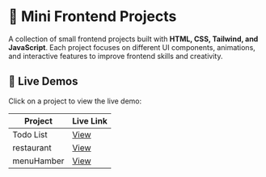 # 🎨 Mini Frontend Projects

A collection of small frontend projects built with **HTML, CSS, Tailwind, and JavaScript**. Each project focuses on different UI components, animations, and interactive features to improve frontend skills and creativity.

## 🔗 Live Demos  
Click on a project to view the live demo:  

| Project | Live Link |
|---------|----------|
| Todo List | [View](https://snoou.github.io/frontend-mini-project/todo%20List/) |
| restaurant | [View](https://snoou.github.io/frontend-mini-project/restaurant/html/) |
| menuHamber | [View](https://snoou.github.io/frontend-mini-project/menuHamber/hamber.html/) |








